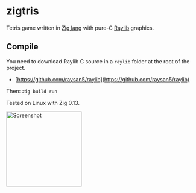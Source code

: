 # zigtris

Tetris game written in [Zig lang](https://ziglang.org/) with pure-C [Raylib](https://www.raylib.com/) graphics.

## Compile

You need to download Raylib C source in a `raylib` folder at the root of the project.

- [https://github.com/raysan5/raylib](https://github.com/raysan5/raylib)

Then: `zig build run`

Tested on Linux with Zig 0.13.

<img src="https://github.com/user-attachments/assets/a24b4363-4454-49f5-834b-3a2c1573975b" width="200" alt="Screenshot"/>
